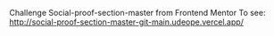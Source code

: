 Challenge Social-proof-section-master from Frontend Mentor
To see: http://social-proof-section-master-git-main.udeope.vercel.app/
